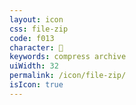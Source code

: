 ```yaml
---
layout: icon
css: file-zip
code: f013
character: 
keywords: compress archive
uiWidth: 32
permalink: /icon/file-zip/
isIcon: true
---
```

